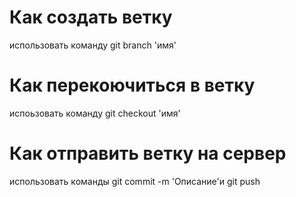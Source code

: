 # Как создать ветку
использовать команду git branch 'имя'
# Как перекоючиться в ветку
испоьзовать команду git checkout 'имя'
# Как отправить ветку на сервер
использовать команды git commit -m 'Описание'и git push
